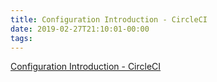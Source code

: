 ```yaml
---
title: Configuration Introduction - CircleCI
date: 2019-02-27T21:10:01-00:00
tags:
---
```


[Configuration Introduction - CircleCI](https://circleci.com/docs/2.0/config-intro/)
